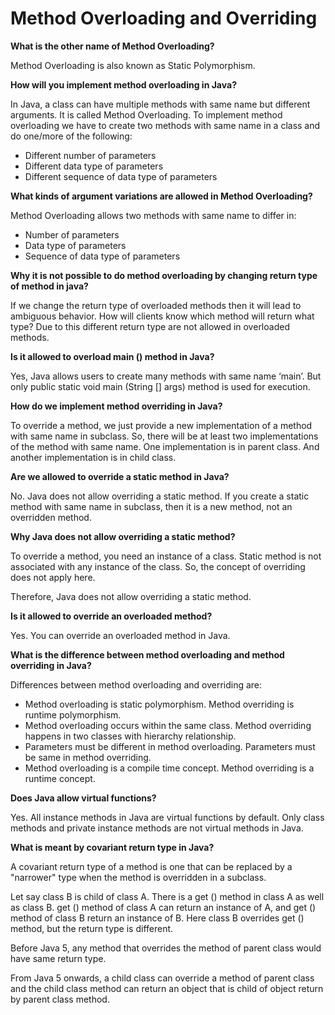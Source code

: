 # Method Overloading and Overriding



**What is the other name of Method Overloading?**

Method Overloading is also known as Static Polymorphism.



**How will you implement method overloading in Java?**

In Java, a class can have multiple methods with same name but different arguments. It is called Method Overloading. To implement method overloading we have to create two methods with same name in a class and do one/more of the following:

- Different number of parameters
- Different data type of parameters
- Different sequence of data type of parameters



**What kinds of argument variations are allowed in Method Overloading?**

Method Overloading allows two methods with same name to differ in:

- Number of parameters
- Data type of parameters
- Sequence of data type of parameters

**Why it is not possible to do method overloading by changing return type of method in java?**

If we change the return type of overloaded methods then it will lead to ambiguous behavior. How will clients know which method will return what type? Due to this different return type are not allowed in overloaded methods.



**Is it allowed to overload main () method in Java?**

Yes, Java allows users to create many methods with same name ‘main’. But only public static void main (String [] args) method is used for execution.



**How do we implement method overriding in Java?**

To override a method, we just provide a new implementation of a method with same name in subclass. So, there will be at least two implementations of the method with same name. One implementation is in parent class. And another implementation is in child class.



**Are we allowed to override a static method in Java?**

No. Java does not allow overriding a static method. If you create a static method with same name in subclass, then it is a new method, not an overridden method.



**Why Java does not allow overriding a static method?**

To override a method, you need an instance of a class. Static method is not associated with any instance of the class. So, the concept of overriding does not apply here.

Therefore, Java does not allow overriding a static method.



**Is it allowed to override an overloaded method?**

Yes. You can override an overloaded method in Java. 

**What is the difference between method overloading and method overriding in Java?**

Differences between method overloading and overriding are:

- Method overloading is static polymorphism. Method overriding is runtime polymorphism.
- Method overloading occurs within the same class. Method overriding happens in two classes with hierarchy relationship.
- Parameters must be different in method overloading. Parameters must be same in method overriding.
- Method overloading is a compile time concept. Method overriding is a runtime concept.



**Does Java allow virtual functions?**

Yes. All instance methods in Java are virtual functions by default. Only class methods and private instance methods are not virtual methods in Java.



**What is meant by covariant return type in Java?**

A covariant return type of a method is one that can be replaced by a "narrower" type when the method is overridden in a subclass.

Let say class B is child of class A. There is a get () method in class A as well as class B. get () method of class A can return an instance of A, and get () method of class B return an instance of B. Here class B overrides get () method, but the return type is different.

Before Java 5, any method that overrides the method of parent class would have same return type.

From Java 5 onwards, a child class can override a method of parent class and the child class method can return an object that is child of object return by parent class method.